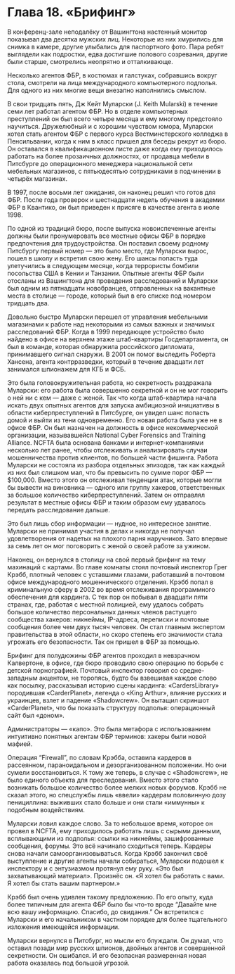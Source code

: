 # Глава 18. «Брифинг»

В конференц-зале неподалёку от Вашингтона настенный монитор показывал два десятка мужских лиц. Некоторые из них хмурились для снимка в камере, другие улыбались для паспортного фото. Пара ребят выглядели как подростки, едва достигшие полового созревания, другие были старше, смотрелись неопрятно и отталкивающе.

Несколько агентов ФБР, в костюмах и галстуках, собравшись вокруг стола, смотрели на лица международного компьютерного подполья. Для одного из них многие вещи внезапно наполнились смыслом.

В свои тридцать пять, Дж Кейт Муларски (J. Keith Mularski) в течение семи лет работал агентом ФБР. Но в отделе компьютерных преступлений он был всего четыре месяца и ему многому предстояло научиться. Дружелюбный и с хорошим чувством юмора, Муларски хотел стать агентом ФБР с первого курса Вестминстерского колледжа в Пенсильвании, когда к ним в класс пришел для беседы рекрут из бюро. Он оставался в квалификационном листе даже когда ему приходилось работать на более прозаичных должностях, от продавца мебели в Питсбурге до операционного менеджера национальной сети мебельных магазинов, с пятьюдесятью сотрудниками в подчинении в четырёх магазинах.

В 1997, после восьми лет ожидания, он наконец решил что готов для ФБР. После года проверок и шестнадцати недель обучения в академии ФБР в Квантико, он был приведен к присяге в качестве агента в июле 1998.

По одной из традиций бюро, после выпуска новоиспеченные агенты должны были пронумеровать все местные офисы ФБР в порядке предпочтения для трудоустройства. Он поставил своему родному Питсбургу первый номер — это было место, где Муларски вырос, пошел в школу и встретил свою жену. Его шансы попасть туда улетучились в следующем месяце, когда террористы бомбили посольства США в Кении и Танзании. Опытные агенты ФБР были отосланы из Вашингтона для проведения расследований и Муларски был одним из пятнадцати новобранцев, отправленных на вакантные места в столице — городе, который был в его списке под номером тридцать два.

Довольно быстро Муларски перешел от управления мебельными магазинами к работе над некоторыми из самых важных и значимых расследований ФБР. Когда в 1999 передающее устройство было найдено в офисе на верхнем этаже штаб-квартиры Госдепартамента, он был в команде, которая обнаружила российского дипломата, принимавшего сигнал снаружи. В 2001 он помог выследить Роберта Хансена, агента контрразведки, который в течение двадцати лет занимался шпионажем для КГБ и ФСБ.

Это была головокружительная работа, но секретность раздражала Муларски: его работа была совершенно секретной и он не мог говорить о ней ни с кем — даже с женой. Так что когда штаб-квартира начала искать двух опытных агентов для запуска амбициозной инициативы в области киберпреступлений в Питсбурге, он увидел шанс попасть домой и выйти из тени одновременно. Его новая работа была уже не в офисе ФБР. Он был назначен на должность в офисе некоммерческой организации, называвшейся National Cyber Forensics and Training Alliance. NCFTA была основана банками и интернет-компаниями несколько лет ранее, чтобы отслеживать и анализировать случаи мошенничества против клиентов, по большей части фишинга. Работа Муларски не состояла из разбора отдельных эпизодов, так как каждый из них был слишком мал, что бы превысить по сумме порог ФБР — $100,000. Вместо этого он отслеживал тенденции атак, которые могли бы вывести на виновника — одного или группу хакеров, ответственных за большое количество киберпреступлений. Затем он отправлял результат в местные офисы ФБР и таким образом ему удавалось передать расследование дальше.

Это был лишь сбор информации — нудное, но интересное занятие. Муларски не принимал участия в делах и никогда не получал удовлетворения от надетых на плохого парня наручников. Зато впервые за семь лет он мог поговорить с женой о своей работе за ужином.

Наконец, он вернулся в столицу на свой первый брифинг на тему махинаций с картами. Во главе комнаты стоял почтовый инспектор Грег Крэбб, плотный человек с уставшими глазами, работавший в почтовом офисе международного мошеннического отделения. Крэбб попал в криминальную сферу в 2002 во время отслеживания программного обеспечения для кардинга. С тех пор он побывал в двадцати пяти странах, где, работая с местной полицией, ему удалось собрать большое количество персональных данных членов растущего сообщества хакеров: никнеймы, IP-адреса, переписки и почтовые сообщения более чем двух тысяч человек. Он стал главным экспертом правительства в этой области, но скоро степень его значимости стала угрожать его безопасности. Так он пришел в ФБР за помощью.

Брифинг для полудюжины ФБР агентов проходил в невзрачном Калвертоне, в офисе, где бюро проводило свою операцию по борьбе с детской порнографией. Почтовый инспектор говорил со средне-западным акцентом, не торопясь, будто бы взвешивая каждое слово как посылку, рассказывал историю сцены кардинга: «CardersLibrary» породившая «CarderPlanet», легенда о «King Arthur», влияние русских и украинцев, взлет и падение «Shadowcrew». Он вытащил скриншот «CarderPlanet», что бы показать структуру подполья: операционный сайт был «доном».

Администраторы — «капо». Это была метафора с использованием интуитивно понятных агентам ФБР терминов: хакеры были новой мафией.

Операция “Firewall”, по словам Крэбба, оставила кардеров в рассеянном, параноидальном и дезорганизованном положении. Но они сумели восстановиться. К тому же теперь, в случае с «Shadowcrew», не было единого объекта для преследования. Вместо этого стало возникать большое количество более мелких новых форумов. Крэбб не сказал этого, но спецслужбы лишь «ввели» кардерам половинную дозу пенициллина: выживших стало больше и они стали «иммунны» к подобным воздействиям.

Муларски ловил каждое слово. За то небольшое время, которое он провел в NCFTA, ему приходилось работать лишь с сырыми данными, всплывающими из подполья: ссылки на никнеймы, зашифрованные сообщения, форумы. Это всё начинало сходиться теперь. Кардеры снова начали самоорганизовываться. Когда Крэбб закончил своё выступление и другие агенты начали собираться, Муларски подошел к инспектору и с энтузиазмом протянул ему руку. «Это был захватывающий материал». Произнёс он. «Я хотел бы работать с вами. Я хотел бы стать вашим партнером.»

Крэбб был очень удивлен такому предложению. По его опыту, куда более типичным для агента ФБР было бы что-то вроде “Давайте мне всю вашу информацию. Спасибо, до свидания.” Он встретился с Муларски и его начальником в частном порядке для более тщательного изложения имеющейся информации.

Муларски вернулся в Питсбург, но мысли его блуждали. Он думал, что оставил позади мир русских шпионов, двойных агентов и совершенной секретности. Он ошибался. И его безопасная размеренная новая работа оказалась под большой угрозой.
